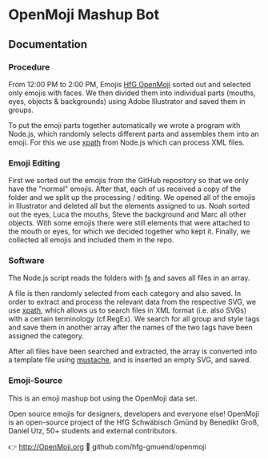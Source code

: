 # OpenMoji Mashup Bot

## Documentation

### Procedure
From 12:00 PM to 2:00 PM, Emojis [HfG OpenMoji](#emoji-source) sorted out and selected only emojis with faces.
We then divided them into individual parts (mouths, eyes, objects & backgrounds) using Adobe Illustrator and saved them in groups.

To put the emoji parts together automatically we wrote a program with Node.js,
which randomly selects different parts and assembles them into an emoji.
For this we use [xpath](https://www.npmjs.com/package/xpath) from Node.js which can process XML files.

### Emoji Editing
First we sorted out the emojis from the GitHub repository so that we only have the "normal" emojis.
After that, each of us received a copy of the folder and we split up the processing / editing.
We opened all of the emojis in Illustrator and deleted all but the elements assigned to us.
Noah sorted out the eyes, Luca the mouths, Steve the background and Marc all other objects.
With some emojis there were still elements that were attached to the mouth or eyes, for which we decided together who kept it.
Finally, we collected all emojis and included them in the repo.

### Software
The Node.js script reads the folders with [fs](https://www.npmjs.com/package/fs) and saves all files in an array.

A file is then randomly selected from each category and also saved.
In order to extract and process the relevant data from the respective SVG, we use [xpath](https://www.npmjs.com/package/xpath),
which allows us to search files in XML format (i.e. also SVGs) with a certain terminology (cf.RegEx).
We search for all group and style tags and save them in another array after the names of the two tags have been assigned the category.

After all files have been searched and extracted, the array is converted into a template file using [mustache](https://www.npmjs.com/package/mustache), and is inserted an empty SVG, and saved.


### Emoji-Source
This is an emoji mashup bot using the OpenMoji data set.

Open source emojis for designers, developers and everyone else! OpenMoji is an open-source project of the HfG Schwäbisch Gmünd by Benedikt Groß, Daniel Utz, 50+ students and external contributors.

👉 http://OpenMoji.org
🐙 github.com/hfg-gmuend/openmoji
